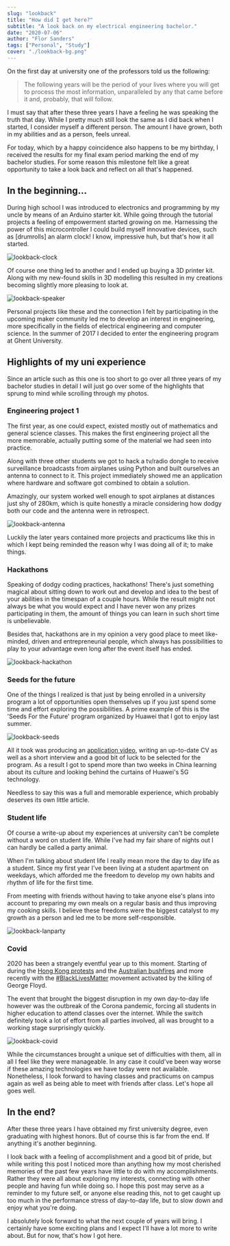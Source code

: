 ```yaml
---
slug: "lookback"
title: "How did I get here?"
subtitle: "A look back on my electrical engineering bachelor."
date: "2020-07-06"
author: "Flor Sanders"
tags: ["Personal", "Study"]
cover: "./lookback-bg.png"
---
```


On the first day at university one of the professors told us the following:

> The following years will be the period of your lives where you will get to process the most information, unparalleled by any that came before it and, probably, that will follow.

I must say that after these three years I have a feeling he was speaking the truth that day. While I pretty much still look the same as I did back when I started, I consider myself a different person. The amount I have grown, both in my abilities and as a person, feels unreal.

For today, which by a happy coincidence also happens to be my birthday, I received the results for my final exam period marking the end of my bachelor studies. For some reason this milestone felt like a great opportunity to take a look back and reflect on all that's happened.

## In the beginning...

During high school I was introduced to electronics and programming by my uncle by means of an Arduino starter kit. While going through the tutorial projects a feeling of empowerment started growing on me. Harnessing the power of this microcontroller I could build myself innovative devices, such as [drumrolls] an alarm clock! I know, impressive huh, but that's how it all started.

![lookback-clock](lookback-clock.jpg)

Of course one thing led to another and I ended up buying a 3D printer kit. Along with my new-found skills in 3D modelling this resulted in my creations becoming slightly more pleasing to look at.

![lookback-speaker](lookback-speaker.jpg)

Personal projects like these and the connection I felt by participating in the upcoming maker community led me to develop an interest in engineering, more specifically in the fields of electrical engineering and computer science. In the summer of 2017 I decided to enter the engineering program at Ghent University.

## Highlights of my uni experience

Since an article such as this one is too short to go over all three years of my bachelor studies in detail I will just go over some of the highlights that sprung to mind while scrolling through my photos.

### Engineering project 1

The first year, as one could expect, existed mostly out of mathematics and general science classes. This makes the first engineering project all the more memorable, actually putting some of the material we had seen into practice.

Along with three other students we got to hack a tv/radio dongle to receive surveillance broadcasts from airplanes using Python and built ourselves an antenna to connect to it. This project immediately showed me an application where hardware and software got combined to obtain a solution.

Amazingly, our system worked well enough to spot airplanes at distances just shy of 280km, which is quite honestly a miracle considering how dodgy both our code and the antenna were in retrospect.

![lookback-antenna](lookback-antenna.jpg)

Luckily the later years contained more projects and practicums like this in which I kept being reminded the reason why I was doing all of it; to make things.

### Hackathons

Speaking of dodgy coding practices, hackathons! There's just something magical about sitting down to work out and develop and idea to the best of your abilities in the timespan of a couple hours. While the result might not always be what you would expect and I have never won any prizes participating in them, the amount of things you can learn in such short time is unbelievable.

Besides that, hackathons are in my opinion a very good place to meet like-minded, driven and entrepreneurial people, which always has possibilities to play to your advantage even long after the event itself has ended.

![lookback-hackathon](lookback-hackathon.jpg)

### Seeds for the future

One of the things I realized is that just by being enrolled in a university program a lot of opportunities open themselves up if you just spend some time and effort exploring the possibilities. A prime example of this is the 'Seeds For the Future' program organized by Huawei that I got to enjoy last summer.

![lookback-seeds](lookback-seeds.jpg)

All it took was producing an [application video](https://photos.app.goo.gl/qszfn8UUev5zeuGc6), writing an up-to-date CV as well as a short interview and a good bit of luck to be selected for the program. As a result I got to spend more than two weeks in China learning about its culture and looking behind the curtains of Huawei's 5G technology.

Needless to say this was a full and memorable experience, which probably deserves its own little article.

### Student life

Of course a write-up about my experiences at university can't be complete without a word on student life. While I've had my fair share of nights out I can hardly be called a party animal.

When I'm talking about student life I really mean more the day to day life as a student. Since my first year I've been living at a student apartment on weekdays, which afforded me the freedom to develop my own habits and rhythm of life for the first time.

From meeting with friends without having to take anyone else's plans into account to preparing my own meals on a regular basis and thus improving my cooking skills. I believe these freedoms were the biggest catalyst to my growth as a person and led me to be more self-responsible.

![lookback-lanparty](lookback-lanparty.jpg)

### Covid

2020 has been a strangely eventful year up to this moment. Starting of during the [Hong Kong protests](https://en.wikipedia.org/wiki/2019–20_Hong_Kong_protests) and the [Australian bushfires](https://en.wikipedia.org/wiki/2019–20_Australian_bushfire_season) and more recently with the [#BlackLivesMatter](https://twitter.com/hashtag/blacklivesmatter) movement activated by the killing of George Floyd.

The event that brought the biggest disruption in my own day-to-day life however was the outbreak of the Corona pandemic, forcing all students in higher education to attend classes over the internet. While the switch definitely took a lot of effort from all parties involved, all was brought to a working stage surprisingly quickly.

![lookback-covid](lookback-covid.jpg)

While the circumstances brought a unique set of difficulties with them, all in all I feel like they were manageable. In any case it could've been way worse if these amazing technologies we have today were not available. Nonetheless, I look forward to having classes and practicums on campus again as well as being able to meet with friends after class. Let's hope all goes well.

## In the end?

After these three years I have obtained my first university degree, even graduating with highest honors. But of course this is far from the end. If anything it's another beginning.

I look back with a feeling of accomplishment and a good bit of pride, but while writing this post I noticed more than anything how my most cherished memories of the past few years have little to do with my accomplishments. Rather they were all about exploring my interests, connecting with other people and having fun while doing so. I hope this post may serve as a reminder to my future self, or anyone else reading this, not to get caught up too much in the performance stress of day-to-day life, but to slow down and enjoy what you're doing.

I absolutely look forward to what the next couple of years will bring. I certainly have some exciting plans and I expect I'll have a lot more to write about. But for now, that's how I got here.
